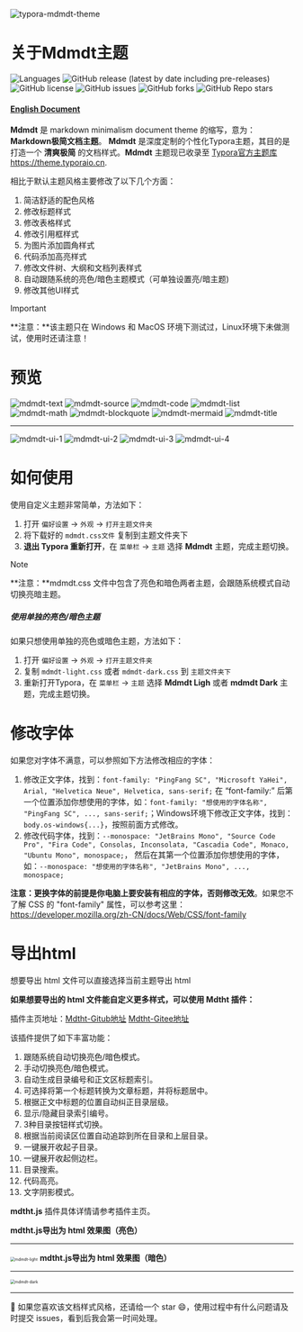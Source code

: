 ![typora-mdmdt-theme](./img/mdmdt.png)
# 关于Mdmdt主题

![Languages](https://img.shields.io/badge/languages-CSS-F34B7D.svg)
![GitHub release (latest by date including pre-releases)](https://img.shields.io/github/v/release/cayxc/Mdmdt?include_prereleases&color=blue&logo=hack-the-box)
![GitHub license](https://img.shields.io/github/license/cayxc/Mdmdt?style=flat&logo=github&color=cyan)
![GitHub issues](https://img.shields.io/github/issues/cayxc/Mdmdt?style=flat&logo=github&color=red)
![GitHub forks](https://img.shields.io/github/forks/cayxc/Mdmdt?style=flat&logo=github&color=turquoise)
![GitHub Repo stars](https://img.shields.io/github/stars/cayxc/Mdmdt?style=flat&logo=github&color=green)

#### [English Document](./readme.md)

**Mdmdt** 是 markdown minimalism document theme 的缩写，意为：**Markdown极简文档主题**。
**Mdmdt** 是深度定制的个性化Typora主题，其目的是打造一个 **清爽极简** 的文档样式。**Mdmdt** 主题现已收录至 [Typora官方主题库https://theme.typoraio.cn](https://theme.typoraio.cn/).

相比于默认主题风格主要修改了以下几个方面：
1. 简洁舒适的配色风格
2. 修改标题样式
3. 修改表格样式
4. 修改引用框样式
5. 为图片添加圆角样式
6. 代码添加高亮样式
7. 修改文件树、大纲和文档列表样式
8. 自动跟随系统的亮色/暗色主题模式（可单独设置亮/暗主题)
9. 修改其他UI样式

> [!IMPORTANT]
>
> **注意：**该主题只在 Windows 和 MacOS 环境下测试过，Linux环境下未做测试，使用时还请注意！

# 预览

![mdmdt-text](./img/mdmdt-text.png)
![mdmdt-source](./img/mdmdt-source.png)
![mdmdt-code](./img/mdmdt-code.png)
![mdmdt-list](./img/mdmdt-list.png)
![mdmdt-math](./img/mdmdt-math.png)
![mdmdt-blockquote](./img/mdmdt-blockquote.png)
![mdmdt-mermaid](./img/mdmdt-mermaid.png)
![mdmdt-title](./img/mdmdt-title.png)

---

![mdmdt-ui-1](./img/mdmdt-ui-1.png)
![mdmdt-ui-2](./img/mdmdt-ui-2.png)
![mdmdt-ui-3](./img/mdmdt-ui-3.png)
![mdmdt-ui-4](./img/mdmdt-ui-4.png)

# 如何使用

使用自定义主题非常简单，方法如下：
1. 打开 `偏好设置` -> `外观` -> `打开主题文件夹`
2. 将下载好的 `mdmdt.css文件` 复制到主题文件夹下
3. **退出 Typora 重新打开**，在 `菜单栏` -> `主题` 选择 **Mdmdt** 主题，完成主题切换。

> [!NOTE]
>
> **注意：**mdmdt.css 文件中包含了亮色和暗色两者主题，会跟随系统模式自动切换亮暗主题。

##### 使用单独的亮色/暗色主题

如果只想使用单独的亮色或暗色主题，方法如下：
1. 打开 `偏好设置` -> `外观` -> `打开主题文件夹`
2. 复制 `mdmdt-light.css` 或者 `mdmdt-dark.css` 到 `主题文件夹下`
3. 重新打开Typora，在 `菜单栏` -> `主题` 选择 **Mdmdt Ligh** 或者 **mdmdt Dark** 主题，完成主题切换。

# 修改字体

如果您对字体不满意，可以参照如下方法修改相应的字体：

1. 修改正文字体，找到：`font-family: "PingFang SC", "Microsoft YaHei", Arial, "Helvetica Neue", Helvetica, sans-serif;` 在 “font-family:” 后第一个位置添加你想使用的字体，如：`font-family: "想使用的字体名称", "PingFang SC", ..., sans-serif;`；Windows环境下修改正文字体，找到：`body.os-windows{...}`，按照前面方式修改。
2. 修改代码字体，找到：`--monospace: "JetBrains Mono", "Source Code Pro", "Fira Code", Consolas, Inconsolata, "Cascadia Code", Monaco, "Ubuntu Mono", monospace;`， 然后在其第一个位置添加你想使用的字体，如：`--monospace: "想使用的字体名称", "JetBrains Mono", ..., monospace;`

**注意：更换字体的前提是你电脑上要安装有相应的字体，否则修改无效**。如果您不了解 CSS 的 "font-family" 属性，可以参考这里：https://developer.mozilla.org/zh-CN/docs/Web/CSS/font-family

# 导出html

想要导出 html 文件可以直接选择当前主题导出 html

**如果想要导出的 html 文件能自定义更多样式，可以使用 Mdtht 插件：**

插件主页地址：[Mdtht-Gitub地址](https://github.com/cayxc/Mdtht)   [Mdtht-Gitee地址](https://gitee.com/cayxc/mdtht)

该插件提供了如下丰富功能：

1. 跟随系统自动切换亮色/暗色模式。
2. 手动切换亮色/暗色模式。
3. 自动生成目录编号和正文区标题索引。
4. 可选择将第一个标题转换为文章标题，并将标题居中。
5. 根据正文中标题的位置自动纠正目录层级。
6. 显示/隐藏目录索引编号。
7. 3种目录按钮样式切换。
8. 根据当前阅读区位置自动追踪到所在目录和上层目录。
9. 一键展开收起子目录。
10. 一键展开收起侧边栏。
11. 目录搜索。
12. 代码高亮。
13. 文字阴影模式。

**mdtht.js** 插件具体详情请参考插件主页。

**mdtht.js导出为 html 效果图（亮色）**

---

<img src="./img/mdtht-light.png" alt="mdmdt-light" style="zoom:50%;" /> **mdtht.js导出为 html 效果图（暗色）**

---

<img src="./img/mdtht-dark.png" alt="mdmdt-dark" style="zoom:50%;" />

---

🐳 如果您喜欢该文档样式风格，还请给一个 star 😄，使用过程中有什么问题请及时提交 issues，看到后我会第一时间处理。



